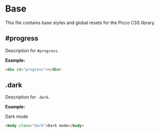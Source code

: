 # Base

This file contains base styles and global resets for the Picco CSS library.

## #progress

Description for `#progress`.

**Example:**
<div id="progress"></div>

```html
<div id="progress"></div>
```

## .dark

Description for `.dark`.

**Example:**
<body class="dark">Dark mode</body>

```html
<body class="dark">Dark mode</body>
```
